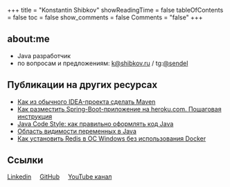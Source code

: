 +++
title = "Konstantin Shibkov"
showReadingTime = false
tableOfContents = false
toc = false
show_comments = false
Comments = "false"
+++

## about:me

- <i class="fab fa-java"></i> Java разработчик 
- по вопросам и предложениям: k@shibkov.ru / tg:[@sendel](https://www.telegram.me/sendel)

## Публикации на других ресурсах

- <a href="https://skillbox.ru/media/base/kak-iz-obychnogo-ideaproekta-sdelat-maven/" target="_blank">Как из обычного IDEA-проекта сделать Maven</a>
- <a href="https://skillbox.ru/media/base/kak-razmestit-spring-boot-prilozhenie-na-heroku-com-poshagovaya-instruktsiya/" target="_blank">Как разместить Spring-Boot-приложение на heroku.com. Пошаговая инструкция</a>
- <a href="https://skillbox.ru/media/base/java_code_style_kak_pravilno_oformlyat_kod_java/" target="_blank">Java Code Style: как правильно оформлять код Java</a>
- <a href="https://skillbox.ru/media/base/oblast_vidimosti_peremennykh_v_java/" target="_blank">Область видимости переменных в Java</a>
- <a href="https://skillbox.ru/media/base/kak_ustanovit_redis_v_os_windows_bez_ispolzovaniya_docker/" target="_blank">Как установить Redis в ОС Windows без использования Docker</a>

## Ссылки

<i class="fab fa-linkedin"></i> <a href="https://www.linkedin.com/in/sendel/" target="_blank">Linkedin</a>
&nbsp;&nbsp;&nbsp;<i class="fab fa-github-square"></i> <a href="https://github.com/sendelufa" target="_blank">GitHub</a>
&nbsp;&nbsp;&nbsp;<i class="fab fa-youtube-square"></i> <a href="https://www.youtube.com/c/KonstantinShibkov" target="_blank">YouTube канал</a>
